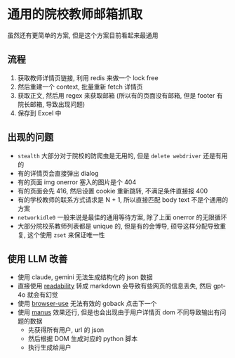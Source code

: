 # 通用的院校教师邮箱抓取

虽然还有更简单的方案, 但是这个方案目前看起来最通用

## 流程

1. 获取教师详情页链接, 利用 redis 来做一个 lock free
2. 然后重建一个 context, 批量重新 fetch 详情页
3. 获取正文, 然后用 regex 来获取邮箱 (所以有的页面没有邮箱, 但是 footer 有院长邮箱, 导致出现问题)
4. 保存到 Excel 中

## 出现的问题

- `stealth` 大部分对于院校的防爬虫是无用的, 但是 `delete webdriver` 还是有用的
- 有的详情页会直接弹出 dialog
- 有的页面 img onerror 塞入的图片是个 404
- 有的页面会先 416, 然后设置 cookie 重新跳转, 不满足条件直接报 400
- 有的学校教师的联系方式请求是 N + 1, 所以直接匹配 body text 不是个通用的方案
- `networkidle0` 一般来说是最佳的通用等待方案, 除了上面 onerror 的无限循环
- 大部分院校系教师列表都是 unique 的, 但是有的会博导, 硕导这样分配导致重复, 这个使用 `zset` 来保证唯一性

## 使用 LLM 改善

- 使用 claude, gemini 无法生成结构化的 json 数据
- 直接使用 [readability](https://github.com/mozilla/readability) 转成 markdown 会导致有些网页的信息丢失,
  然后 gpt-4o 就会有幻觉
- 使用 [browser-use](https://github.com/browser-use/browser-use) 无法有效的 goback 点击下一个
- 使用 [manus](https://manus.im/share/AJrY7kFFjUu6vw2liJfkPB?replay=1) 效果还行, 但是也会出现由于用户详情页
  dom 不同导致输出有问题的数据
    - 先获得所有用户, url 的 json
    - 然后根据 DOM 生成对应的 python 脚本
    - 执行生成给用户
